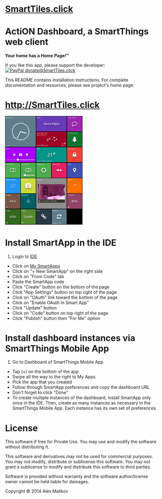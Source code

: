 [SmartTiles.click](http://SmartTiles.click)
=====

ActiON Dashboard, a SmartThings web client
======
**Your home has a Home Page!™**

If you like this app, please support the developer:<br/> [![PayPal](https://www.paypalobjects.com/en_US/i/btn/btn_donate_SM.gif) donate@SmartTiles.click](https://www.paypal.com/cgi-bin/webscr?cmd=_s-xclick&hosted_button_id=A5K5L44TEF77U)

This README contains installation instructions. For complete documentation and resources, please see project's home page:

http://SmartTiles.click
=====

<img src="https://raw.githubusercontent.com/625alex/ActiON-Dashboard/gh-pages/sample.png" width="50%" height="50%"></img>

Install SmartApp in the IDE
======
1. Login to [IDE](https://graph.api.smartthings.com/)
* Click on [My SmartApps]( https://graph.api.smartthings.com/ide/apps)
* Click on "+ New SmartApp" on the right side
* Click on "From Code" tab
* Paste the SmartApp code
* Click "Create" button on the bottom of the page
* Click "App Settings" button on top right of the page
* Click on "OAuth" link toward the bottom of the page
* Click on "Enable OAuth in Smart App"
* Click "Update" button
* Click on "Code" button on top right of the page
* Click "Publish" button then "For Me" option

Install dashboard instances via SmartThings Mobile App
======

1. Go to Dashboard of SmartThings Mobile App
* Tap (+) on the bottom of the app
* Swipe all the way to the right to My Apps
* Pick the app that you created
* Follow through SmartApp preferences and copy the dashboard URL
* Don't forget to click "Done"
* To create multiple instances of the dashboard, install SmartApp only once in the IDE. Then, create as many instances as necessary in the SmartThings Mobile App. Each instance has its own set of preferences.


License
=====
This software if free for Private Use. You may use and modify the software without distributing it.

This software and derivatives may not be used for commercial purposes.
You may not modify, distribute or sublicense this software.
You may not grant a sublicense to modify and distribute this software to third parties.

Software is provided without warranty and the software author/license owner cannot be held liable for damages.

Copyright © 2014 Alex Malikov

